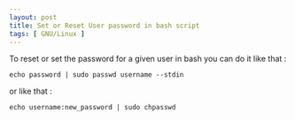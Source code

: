 ```yaml
---
layout: post
title: Set or Reset User password in bash script
tags: [ GNU/Linux ]
---
```

To reset or set the password for a given user in bash you can do it like that :

`echo password | sudo passwd username --stdin`

or like that :

`echo username:new_password | sudo chpasswd`
